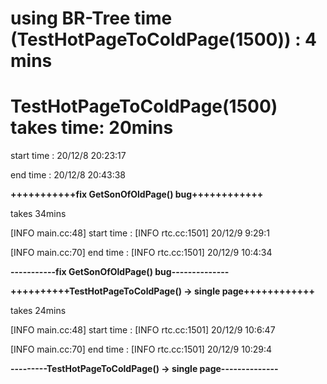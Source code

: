 # using BR-Tree time (TestHotPageToColdPage(1500)) : 4 mins

# TestHotPageToColdPage(1500) takes time:  20mins

start time : 
20/12/8 20:23:17 

end time : 
20/12/8 20:43:38


**+++++++++++fix GetSonOfOldPage() bug++++++++++++**

takes 34mins

[INFO main.cc:48] start time : 
[INFO rtc.cc:1501] 20/12/9 9:29:1 

[INFO main.cc:70] end time : 
[INFO rtc.cc:1501] 20/12/9 10:4:34 

**-----------fix GetSonOfOldPage() bug--------------**

**++++++++++TestHotPageToColdPage() -> single page++++++++++++**

takes 24mins

[INFO main.cc:48] start time : 
[INFO rtc.cc:1501] 20/12/9 10:6:47 

[INFO main.cc:70] end time : 
[INFO rtc.cc:1501] 20/12/9 10:29:4 

**---------TestHotPageToColdPage() -> single page--------------**